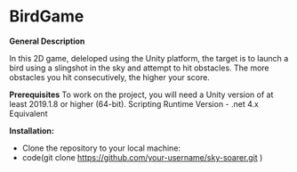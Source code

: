 # BirdGame
**General Description**

In this 2D game, deleloped using the Unity platform, the target is to launch a bird using a slingshot in the sky and attempt to hit obstacles. 
The more obstacles you hit consecutively, the higher your score.


**Prerequisites**
To work on the project, you will need a Unity version of at least 2019.1.8 or higher (64-bit).
Scripting Runtime Version - .net 4.x Equivalent

**Installation:**
* Clone the repository to your local machine:
* code(git clone https://github.com/your-username/sky-soarer.git
)


